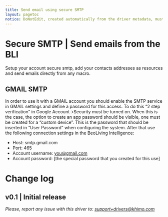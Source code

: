 ```yaml
---
title: Send email using secure SMTP
layout: pagetoc
notice: DoNotEdit, created automatically from the driver metadata, must be updated on the driver itself
---
```

# Secure SMTP | Send emails from the BLI

Setup your account secure smtp, add your contacts addresses as resources and send emails directly from any macro.


## GMAIL SMTP

In order to use it with a GMAIL account you should enable the SMTP service in GMAIL settings and define a password for this access. 
To do this “2 step verification” in Google Account->Security must be turned on. When this is the case, the option to create an app password should be visible, one must be created for a “custom device”. 
This is the password that should be inserted in “User Password” when configuring the system. 
After that use the following connection settings in the BeoLiving Intelligence:
- Host: smtp.gmail.com
- Port: 465
- Account username: you@gmail.com 
- Account password: [the special password that you created for this use]

# Change log
## v0.1 | Initial release

*Please, report any issue with this driver to: support+drivers@khimo.com*

